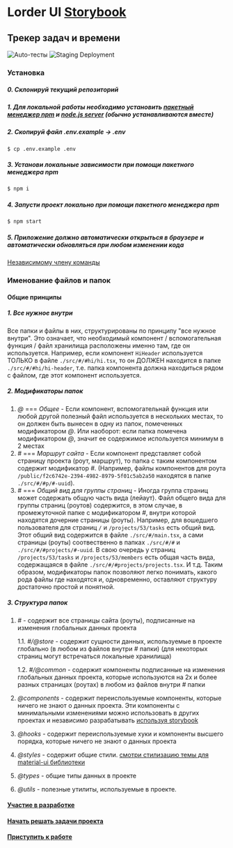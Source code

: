# Lorder UI [Storybook](https://altiore.github.io/lorder.ui)

## Трекер задач и времени

![Auto-тесты](https://github.com//altiore/lorder.ui/workflows/CI/badge.svg) ![Staging Deployment](https://github.com//altiore/lorder.ui/workflows/Staging%20Deployment/badge.svg)

### Установка

##### 0. Склонируй текущий репозиторий

##### 1. Для локальной работы необходимо установить [пакетный менеджер npm](https://www.npmjs.com/get-npm) и [node.js server](https://nodejs.org/en/) (обычно устанавливаются вместе)


##### 2. Скопируй файл .env.example -> .env

```bash
$ cp .env.example .env
```

##### 3. Установи локальные зависимости при помощи пакетного менеджера npm

```bash
$ npm i
```

##### 4. Запусти проект локально при помощи пакетного менеджера npm

```bash
$ npm start
```

##### 5. Приложение должно автоматически открыться в браузере и автоматически обновляться при любом изменении кода

[Независимому члену команды](https://github.com/altiore/lorder.ui/wiki/Start)

### Именование файлов и папок

#### Общие принципы

##### 1. Все нужное внутри
Все папки и файлы в них, структурированы по принципу "все нужное внутри". Это означает, что необходимый компонент / вспомогательная функция / файл хранилища расположены именно там, где он используется. Например, если компонент `HiHeader` используется ТОЛЬКО в файле `./src/#/#hi/hi.tsx`, то он ДОЛЖЕН находится в папке `./src/#/#hi/hi-header`, т.е. папка компонента должна находиться рядом с файлом, где этот компонент используется.

##### 2. Модификаторы папок
1. _@_ === _Общее_ - Если компонент, вспомогательнай функция или любой другой полезный файл используется в нескольких местах, то он должен быть вынесен в одну из папок, помеченных модификатором _@_. Или наоборот: если папка помечена модификатором _@_, значит ее содержимое используется минимум в 2 местах
2. _#_ === _Маршрут сайта_ - Если компонент представляет собой страницу проекта (роут, маршрут), то папка с таким компонентом содержит модификатор _#_. (Например, файлы компонентов для роута `/public/f2c6742e-2394-4982-8979-5f01c5ab2a50` находятся в папке `./src/#/#p/#-uuid`).
3. _#_ === _Общий вид для группы страниц_ - Иногда группа страниц может содержать общую часть вида (лейаут). Файл общего вида для группы страниц (роутов) содержится, в этом случае, в промежуточной папке c модификатором _#_, внутри которой находятся дочерние страницы (роуты). Например, для вошедшего пользователя для страниц `/` и `/projects/53/tasks` есть общий вид. Этот общий вид содержится в файле `./src/#/main.tsx`, а сами страницы (роуты) соотвественно в папках `./src/#/#` и `./src/#/#projects/#-uuid`. В свою очередь у страниц `/projects/53/tasks` и `/projects/53/members` есть общая часть вида, содержащаяся в файле `./src/#/#projects/projects.tsx`. И т.д. Таким образом, модификаторы папок позволяют легко понимать, какого рода файлы где находятся и, одновременно, оставляют структуру достаточно простой и понятной.

##### 3. Структура папок

1. _#_ - содержит все страницы сайта (роуты), подписанные на изменения глобальных данных проекта

   1.1. _#/@store_ - содержит сущности данных, используемые в проекте глобально (в любом из файлов внутри _#_ папки) (для некоторых страниц могут встречаться локальные хранилища)

   1.2. _#/@common_ - содержит компоненты подписанные на изменения глобальных данных проекта, которые используются на 2х и более разных страницах (роутах) в любом из файлов внутри _#_ папки

2. _@components_ - содержит переиспользуемые компоненты, которые ничего не знают о данных проекта. Эти компоненты с минимальными изменениями можно использовать в других проектах и независимо разрабатывать [используя storybook](https://github.com/altiore/altiore.ui/wiki/Storybook)
3. _@hooks_ - содержит переиспользуемые хуки и компоненты высшего порядка, которые ничего не знают о данных проекта
4. _@styles_ - содержит общие стили. [смотри стилизацию темы для material-ui библиотеки](https://material-ui.com/customization/theming/)
5. _@types_ - общие типы данных в проекте
6. _@utils_ - полезные утилиты, используемые в проекте.

#### [Участие в разработке](https://github.com/altiore/lorder.ui/wiki/Start)
#### [Начать решать задачи проекта](https://github.com/altiore/lorder.ui/wiki/Start)
#### [Приступить к работе](https://github.com/altiore/lorder.ui/wiki/NoRabota)
